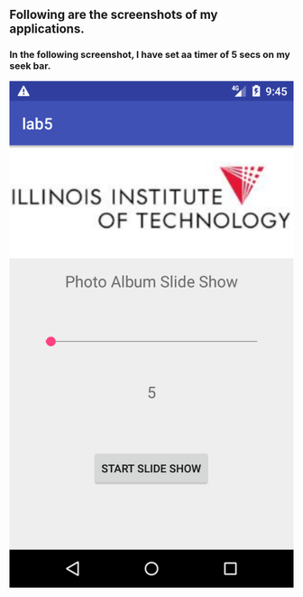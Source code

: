 ## Following are the screenshots of my applications.

### In the following screenshot, I have set aa timer of 5 secs on my seek bar.

![alt text](Images/Screenshot_1519659906.png )


